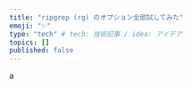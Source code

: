 ```yaml
---
title: "ripgrep (rg) のオプション全部試してみた"
emoji: "✨"
type: "tech" # tech: 技術記事 / idea: アイデア
topics: []
published: false
---
```


a
